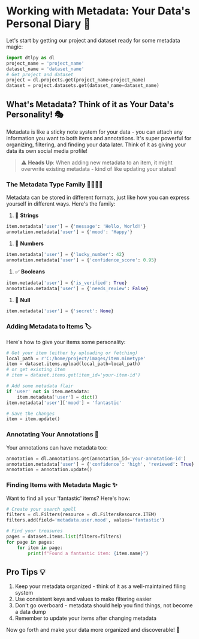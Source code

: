 # Working with Metadata: Your Data's Personal Diary 📝

Let's start by getting our project and dataset ready for some metadata magic:

```python
import dtlpy as dl
project_name = 'project_name'
dataset_name = 'dataset_name'
# Get project and dataset
project = dl.projects.get(project_name=project_name)
dataset = project.datasets.get(dataset_name=dataset_name)
```

## What's Metadata? Think of it as Your Data's Personality! 🎭

Metadata is like a sticky note system for your data - you can attach any information you want to both items and annotations. It's super powerful for organizing, filtering, and finding your data later. Think of it as giving your data its own social media profile! 

> ⚠️ **Heads Up**: When adding new metadata to an item, it might overwrite existing metadata - kind of like updating your status!

### The Metadata Type Family 👨‍👩‍👧‍👦

Metadata can be stored in different formats, just like how you can express yourself in different ways. Here's the family:

1. 📝 **Strings** 
```python
item.metadata['user'] = {'message': 'Hello, World!'}
annotation.metadata['user'] = {'mood': 'Happy'}
```

1. 🔢 **Numbers**
```python
item.metadata['user'] = {'lucky_number': 42}
annotation.metadata['user'] = {'confidence_score': 0.95}
```

1. ✅ **Booleans**
```python
item.metadata['user'] = {'is_verified': True}
annotation.metadata['user'] = {'needs_review': False}
```

1. 👻 **Null**
```python
item.metadata['user'] = {'secret': None}
```

### Adding Metadata to Items 🏷️

Here's how to give your items some personality:

```python
# Get your item (either by uploading or fetching)
local_path = r'C:/home/project/images/item.mimetype'
item = dataset.items.upload(local_path=local_path)
# or get existing item
# item = dataset.items.get(item_id='your-item-id')

# Add some metadata flair
if 'user' not in item.metadata:
    item.metadata['user'] = dict()
item.metadata['user']['mood'] = 'fantastic'

# Save the changes
item = item.update()
```

### Annotating Your Annotations 🎯

Your annotations can have metadata too:

```python
annotation = dl.annotations.get(annotation_id='your-annotation-id')
annotation.metadata['user'] = {'confidence': 'high', 'reviewed': True}
annotation = annotation.update()
```

### Finding Items with Metadata Magic ✨

Want to find all your 'fantastic' items? Here's how:

```python
# Create your search spell
filters = dl.Filters(resource = dl.FiltersResource.ITEM)
filters.add(field='metadata.user.mood', values='fantastic')

# Find your treasures
pages = dataset.items.list(filters=filters)
for page in pages:
    for item in page:
        print(f"Found a fantastic item: {item.name}")
```

## Pro Tips 💡

1. Keep your metadata organized - think of it as a well-maintained filing system
2. Use consistent keys and values to make filtering easier
3. Don't go overboard - metadata should help you find things, not become a data dump
4. Remember to update your items after changing metadata

Now go forth and make your data more organized and discoverable! 🚀
